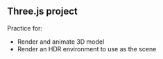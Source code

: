 ## Three.js project

Practice for:

- Render and animate 3D model
- Render an HDR environment to use as the scene
